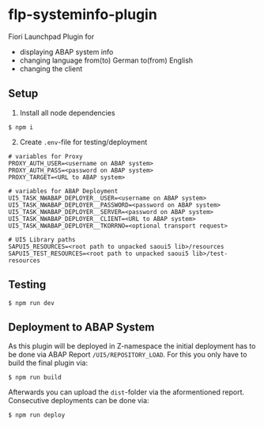# flp-systeminfo-plugin
Fiori Launchpad Plugin for 
- displaying ABAP system info
- changing language from(to) German to(from) English
- changing the client

## Setup
1) Install all node dependencies
```
$ npm i
```
2) Create `.env`-file for testing/deployment
```env
# variables for Proxy
PROXY_AUTH_USER=<username on ABAP system>
PROXY_AUTH_PASS=<password on ABAP system>
PROXY_TARGET=<URL to ABAP system>

# variables for ABAP Deployment
UI5_TASK_NWABAP_DEPLOYER__USER=<username on ABAP system>
UI5_TASK_NWABAP_DEPLOYER__PASSWORD=<password on ABAP system>
UI5_TASK_NWABAP_DEPLOYER__SERVER=<password on ABAP system>
UI5_TASK_NWABAP_DEPLOYER__CLIENT=<URL to ABAP system>
UI5_TASK_NWABAP_DEPLOYER__TKORRNO=<optional transport request>

# UI5 Library paths
SAPUI5_RESOURCES=<root path to unpacked saoui5 lib>/resources
SAPUI5_TEST_RESOURCES=<root path to unpacked saoui5 lib>/test-resources
```

## Testing
```
$ npm run dev
```

## Deployment to ABAP System
As this plugin will be deployed in Z-namespace the initial deployment has to be done via ABAP Report `/UI5/REPOSITORY_LOAD`. For this you only have to build the final plugin via:
```
$ npm run build
```
Afterwards you can upload the `dist`-folder via the aformentioned report.  
Consecutive deployments can be done via:
```
$ npm run deploy
```